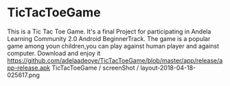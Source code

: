 # TicTacToeGame
This is a Tic Tac Toe Game. It's a final Project for participating in Andela Learning Community 2.0 Android BeginnerTrack. The game is a popular game among youn children,you can play against human player and against computer. Download and enjoy it
https://github.com/adelaadeoye/TicTacToeGame/blob/master/app/release/app-release.apk
TicTacToeGame / screenShot / layout-2018-04-18-025617.png 

